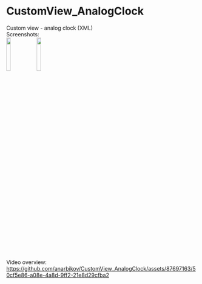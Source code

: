 # CustomView_AnalogClock
Custom view - analog clock (XML)  
Screenshots:  
<img src="https://github.com/anarbikov/CustomView_AnalogClock/assets/87697163/85c9c3b6-6c81-42b4-a23a-96af207c8aa9" width=15% height=15%> 
<img src="https://github.com/anarbikov/CustomView_AnalogClock/assets/87697163/3e1d6d9c-cd5f-4fe1-93e5-30cc8d48570c" width=15% height=15%>   
Video overview:  
https://github.com/anarbikov/CustomView_AnalogClock/assets/87697163/50cf5e86-a08e-4a8d-9ff2-21e8d29cfba2
